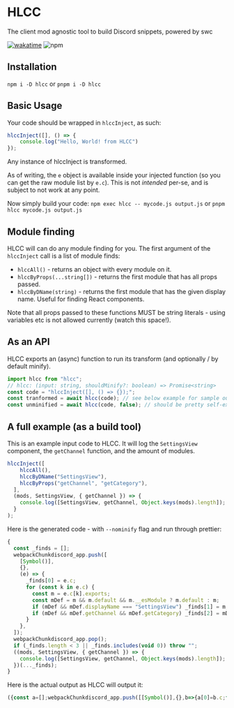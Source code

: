 # HLCC
The client mod agnostic tool to build Discord snippets, powered by swc

[![wakatime](https://wakatime.com/badge/github/yellowsink/HLCC.svg)](https://wakatime.com/badge/github/yellowsink/HLCC)
![npm](https://img.shields.io/npm/v/hlcc)

## Installation
`npm i -D hlcc` or `pnpm i -D hlcc`

## Basic Usage
Your code should be wrapped in `hlccInject`, as such:
```js
hlccInject([], () => {
    console.log("Hello, World! from HLCC")
});
```

Any instance of hlccInject is transformed.

As of writing, the `e` object is available inside your injected function (so you can get the raw module list by `e.c`).
This is not *intended* per-se, and is subject to not work at any point.

Now simply build your code: `npm exec hlcc -- mycode.js output.js` or `pnpm hlcc mycode.js output.js`

## Module finding
HLCC will can do any module finding for you.
The first argument of the `hlccInject` call is a list of module finds:
 - `hlccAll()` - returns an object with every module on it.
 - `hlccByProps(...string[])` - returns the first module that has all props passed.
 - `hlccByDName(string)` - returns the first module that has the given display name. Useful for finding React components.

 Note that all props passed to these functions MUST be string literals -
 using variables etc is not allowed currently (watch this space!).

## As an API
HLCC exports an (async) function to run its transform (and optionally / by default minify).

```js
import hlcc from "hlcc";
// hlcc: (input: string, shouldMinify?: boolean) => Promise<string>
const code = "hlccInject([], () => {});";
const tranformed = await hlcc(code); // see below example for sample output
const unminified = await hlcc(code, false); // should be pretty self-explanatory
```

## A full example (as a build tool)
This is an example input code to HLCC.
It will log the `SettingsView` component, the `getChannel` function, and the amount of modules.

```js
hlccInject([
    hlccAll(),
    hlccByDName("SettingsView"),
    hlccByProps("getChannel", "getCategory"),
  ],
  (mods, SettingsView, { getChannel }) => {
    console.log([SettingsView, getChannel, Object.keys(mods).length]);
  }
);
```

Here is the generated code - with `--nominify` flag and run through prettier:
```js
{
  const _finds = [];
  webpackChunkdiscord_app.push([
    [Symbol()],
    {},
    (e) => {
      _finds[0] = e.c;
      for (const k in e.c) {
        const m = e.c[k].exports;
        const mDef = m && m.default && m.__esModule ? m.default : m;
        if (mDef && mDef.displayName === "SettingsView") _finds[1] = m;
        if (mDef && mDef.getChannel && mDef.getCategory) _finds[2] = mDef;
      }
    },
  ]);
  webpackChunkdiscord_app.pop();
  if (_finds.length < 3 || _finds.includes(void 0)) throw "";
  ((mods, SettingsView, { getChannel }) => {
    console.log([SettingsView, getChannel, Object.keys(mods).length]);
  })(..._finds);
}
```

Here is the actual output as HLCC will output it:
```js
({const a=[];webpackChunkdiscord_app.push([[Symbol()],{},b=>{a[0]=b.c;for(const c in b.c){const d=b.c[c].exports;const e=d&&d.default&&d.__esModule?d.default:d;if(e&&e.displayName==="SettingsView")a[1]=d;if(e&&e.getChannel&&e.getCategory)a[2]=e}}]);webpackChunkdiscord_app.pop();if(a.length<3||a.includes(void 0))throw"";((a,b,{getChannel:c})=>{console.log([b,c,Object.keys(a).length])})(...a)}
```